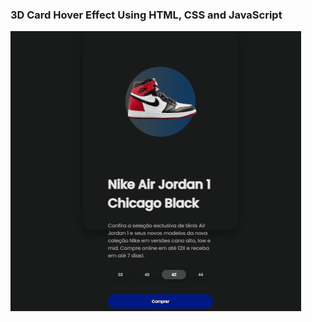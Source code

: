 ### 3D Card Hover Effect Using HTML, CSS and JavaScript


![](https://github.com/marcusdepaula/hover-effect-3d-card/blob/main/Nike%20Air%20Jordan%20GIF.gif)

